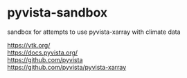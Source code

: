 # pyvista-sandbox
sandbox for attempts to use pyvista-xarray with climate data

https://vtk.org/ <br>
https://docs.pyvista.org/ <br>
https://github.com/pyvista <br>
https://github.com/pyvista/pyvista-xarray <br>
